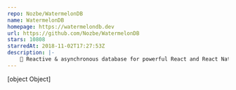 ```yaml
---
repo: Nozbe/WatermelonDB
name: WatermelonDB
homepage: https://watermelondb.dev
url: https://github.com/Nozbe/WatermelonDB
stars: 10808
starredAt: 2018-11-02T17:27:53Z
description: |-
    🍉 Reactive & asynchronous database for powerful React and React Native apps ⚡️
---
```


[object Object]
